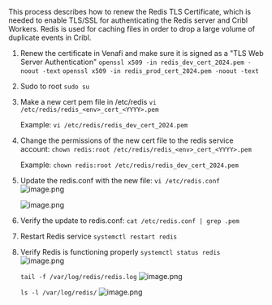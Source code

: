This process describes how to renew the Redis TLS Certificate, which is needed to enable TLS/SSL for authenticating the Redis server and Cribl Workers. Redis is used for caching files in order to drop a large volume of duplicate events in Cribl.

1. Renew the certificate in Venafi and make sure it is signed as a "TLS Web Server Authentication"
   `openssl x509 -in redis_dev_cert_2024.pem -noout -text` 
   `openssl x509 -in redis_prod_cert_2024.pem -noout -text`
2. Sudo to root
`sudo su`
3. Make a new cert pem file in /etc/redis
`vi /etc/redis/redis_<env>_cert_<YYYY>.pem`

   Example: `vi /etc/redis/redis_dev_cert_2024.pem`

4. Change the permissions of the new cert file to the redis service account:
`chown redis:root /etc/redis/redis_<env>_cert_<YYYY>.pem`

   Example: `chown redis:root /etc/redis/redis_dev_cert_2024.pem`

5. Update the redis.conf with the new file:
`vi /etc/redis.conf`
![image.png](/.attachments/image-dea2ae2b-55cb-4fbb-8273-f9561bc0b03d.png)

   ![image.png](/.attachments/image-603d1f37-c153-42d2-b637-9d497a6c7cf0.png)

6. Verify the update to redis.conf:
`cat /etc/redis.conf | grep .pem`

7. Restart Redis service
`systemctl restart redis`

8. Verify Redis is functioning properly
`systemctl status redis`
![image.png](/.attachments/image-c8257914-900c-4724-b9d4-91ba903c8a46.png)

   `tail -f /var/log/redis/redis.log`
   ![image.png](/.attachments/image-75df0381-6166-4664-a6cc-f81ea84fbc28.png)

    `ls -l /var/log/redis/`
    ![image.png](/.attachments/image-09f28eb4-e93e-48a6-8305-2ba8c440dde7.png)